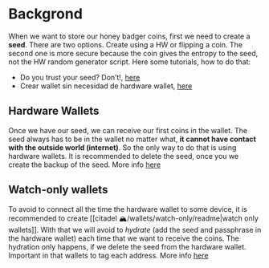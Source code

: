 # Backgrond
When we want to store our honey badger coins, first we need to create a **seed**. There are two options. Create using a HW or flipping a coin. The second one is more secure because the coin gives the entropy to the seed, not the HW random generator script. Here some tutorials, how to do that:

- Do you trust your seed? Don’t!, [here](https://estudiobitcoin.com/do-you-trust-your-seed-dont-generate-it-yourself/)
- Crear wallet sin necesidad de hardware wallet, [here](https://estudiobitcoin.com/guia-definitiva-para-crear-una-wallet-sin-necesidad-de-hardware-wallet-metodo-ii/)

## Hardware Wallets

Once we have our seed, we can receive our first coins in the wallet. The seed always has to be in the wallet no matter what, **it cannot have contact with the outside world (internet)**. So the only way to do that is using hardware wallets.
It is recommended to delete the seed, once you we create the backup of the seed. More info [here](https://bushido.guide/explorer/bitcoin/wallets/tools)

## Watch-only wallets

To avoid to connect all the time the hardware wallet to some device, it is recommended to create [[citadel 🏔/wallets/watch-only/readme|watch only wallets]]. With that we will avoid to _hydrate_ (add the seed and passphrase in the hardware wallet) each time that we want to receive the coins. The hydration only happens, if we delete the seed from the hardware wallet. Important in that wallets to tag each address. More info [here](https://estudiobitcoin.com/etiquetar-para-mantener-nuestra-privacidad-en-bitcoin/)
